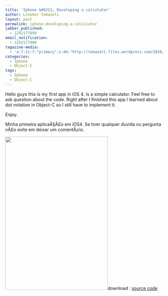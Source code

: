 ```yaml
---
title: 'Iphone &#8211; Developing a calculator'
author: Lineker Tomazeli
layout: post
permalink: iphone-developing-a-calculator
jabber_published:
  - 1292177899
email_notification:
  - 1292177900
tagazine-media:
  - 'a:7:{s:7:"primary";s:84:"http://tomazeli.files.wordpress.com/2010/12/screen-shot-2010-12-12-at-1-01-28-pm.png";s:6:"images";a:1:{s:84:"http://tomazeli.files.wordpress.com/2010/12/screen-shot-2010-12-12-at-1-01-28-pm.png";a:6:{s:8:"file_url";s:84:"http://tomazeli.files.wordpress.com/2010/12/screen-shot-2010-12-12-at-1-01-28-pm.png";s:5:"width";s:3:"328";s:6:"height";s:3:"489";s:4:"type";s:5:"image";s:4:"area";s:6:"160392";s:9:"file_path";s:0:"";}}s:6:"videos";a:0:{}s:11:"image_count";s:1:"1";s:6:"author";s:7:"3760965";s:7:"blog_id";s:7:"3517203";s:9:"mod_stamp";s:19:"2010-12-12 22:38:29";}'
categories:
  - Iphone
  - Object-C
tags:
  - Iphone
  - Object-C
---
```

Hello guys this is my first app in iOS 4. Is a simple calculator. Feel free to ask question about the code. Right after I finished this app I learned about dot notation in Object-C so I still have to implement it.

Enjoy.

Minha primeira aplicaÃ§Ã£o em iOS4. Se tiver qualquer duvida ou pergunta nÃ£o exite em deixar um comentÃ¡rio.

[<img class="aligncenter size-full wp-image-175" title="Calculator" src="http://tomazeli.files.wordpress.com/2010/12/screen-shot-2010-12-12-at-1-01-28-pm.png" alt="" width="328" height="489" />][1]download : [source code][2]

 [1]: http://tomazeli.files.wordpress.com/2010/12/screen-shot-2010-12-12-at-1-01-28-pm.png
 [2]: http://dl.dropbox.com/u/3186254/Calculator.zip
